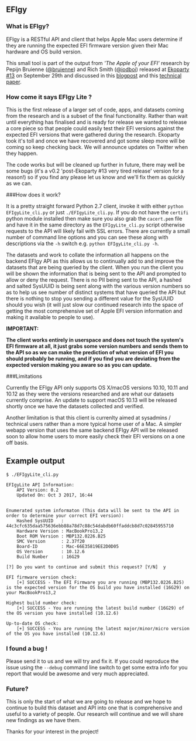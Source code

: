 ## EFIgy

### What is EFIgy?

EFIgy is a RESTful API and client that helps Apple Mac users determine if they are running the expected EFI firmware version given their Mac hardware and OS build version. 

This small tool is part of the output from _'The Apple of your EFI'_ research by Pepijn Bruienne ([@bruienne](https://twitter.com/bruienne)) and Rich Smith ([@iodboi](https://twitter.com/iodboi)) 
released at [Ekoparty #13](https://ekoparty.org) on September 29th and discussed in this [blogpost](https://duo.com/blog/the-apple-of-your-efi-mac-firmware-security-research) and this [technical paper](https://t.co/GarDxCwQrw).

### How come it says EFIgy Lite ?

This is the first release of a larger set of code, apps, and datasets coming from the research and is a subset of the final functionality. Rather than wait until everything has finalised and is ready for release
we wanted to release a core piece so that people could easily test their EFI versions against the expected EFI versions that were gathered during the research. Ekoparty took it's toll and once we have recovered and got some sleep
more will be coming so keep checking back. We will announce updates on Twitter when they happen.

The code works but will be cleaned up further in future, there may well be some bugs (it's a v0.2 'post-Ekoparty #13 very tired release' version for a reason!) so if you find any please let us know and we'll fix them as quickly as we can.
 
###How does it work?

It is a pretty straight forward Python 2.7 client, invoke it with either `python EFIgyLite_cli.py` or just `./EFIgyLite_cli.py`. If you do not have the `certifi` python module installed then make sure you also 
grab the `cacert.pem` file and have it in the same directory as the `EFIgyLite_cli.py` script otherwise requests to the API will likely fail with SSL errors. There are currently a small number of command line options
and you can see these along with descriptions via the `-h` switch e.g. `python EFIgyLite_cli.py -h`.

The datasets and work to collate the information all happens on the backend EFIgy API as this allows us to continually add to and improve the datasets that are being queried by the client. When you run the client 
you will be shown the information that is being sent to the API and prompted to allow or deny the request. There is no PII being sent to the API, a hashed and salted SysUUID is being sent along with the various version 
numbers so as to help us see number of distinct systems that have queried the API but there is nothing to stop you sending a different value for the SysUUID should you wish (it will just slow our continued research
into the space of getting the most comprehensive set of Apple EFI version information and making it available to people to use).

**IMPORTANT:**
 
**The client works entirely in userspace and does not touch the system's EFI firmware at all, it just grabs some version numbers and sends them to the API so as we can make the prediction of what version of
EFI you should probably be running, and if you find you are deviating from the expected version making you aware so as you can update.**

###Limitations

Currently the EFIgy API only supports OS X/macOS versions 10.10, 10.11 and 10.12 as they were the versions researched and are what our datasets currently comprise. An update to support macOS 10.13 will be released shortly once we have the 
datasets collected and verified.

Another limitation is that this client is currenlty aimed at sysadmins / technical users rather than a more typical home user of a Mac. A simpler webapp version that uses the same backend EFIgy API will be released soon to allow home users
to more easily check their EFI versions on a one off basis.

## Example output

```
$ ./EFIgyLite_cli.py

EFIgyLite API Information:
	API Version: 0.2
	Updated On: Oct 3 2017, 16:44


Enumerated system informaton (This data will be sent to the API in order to determine your correct EFI version):
	Hashed SysUUID   : 44c3cfc635daa575636ebb88a78d7c88c54dabdb60ffaddcb8d7c02845955710
	Hardware Version : MacBookPro13,2
	Boot ROM Version : MBP132.0226.B25
	SMC Version      : 2.37f20
	Board-ID         : Mac-66E35819EE2D0D05
	OS Version       : 10.12.6
	Build Number     : 16G29

[?] Do you want to continue and submit this request? [Y/N]  y

EFI firmware version check:
	[+] SUCCESS - The EFI Firmware you are running (MBP132.0226.B25) is the expected version for the OS build you have installed (16G29) on your MacBookPro13,2

Highest build number check:
	[+] SUCCESS - You are running the latest build number (16G29) of the OS version you have installed (10.12.6)

Up-to-date OS check:
	[+] SUCCESS - You are running the latest major/minor/micro version of the OS you have installed (10.12.6)

```

### I found a bug !

Please send it to us and we will try and fix it. If you could reproduce the issue using the `--debug` command line switch to get some extra info for you report that would be awesome and very much appreciated.

### Future?

This is only the start of what we are going to release and we hope to continue to build this dataset and API into one that is comprehensive and useful to a variety of people. Our research will continue and
we will share new findings as we have them.

Thanks for your interest in the project!